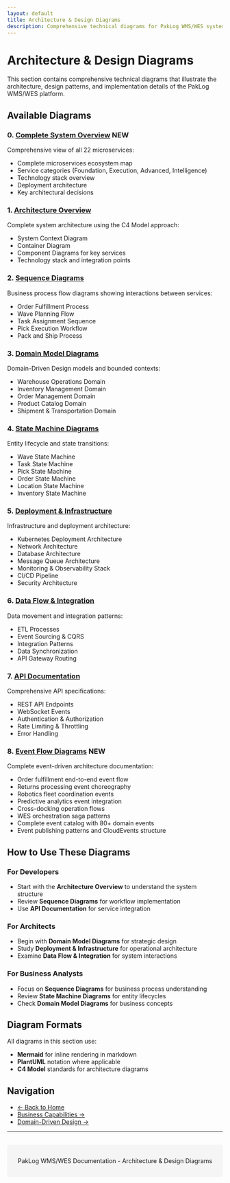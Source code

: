 ```yaml
---
layout: default
title: Architecture & Design Diagrams
description: Comprehensive technical diagrams for PakLog WMS/WES system
---
```


# Architecture & Design Diagrams

This section contains comprehensive technical diagrams that illustrate the architecture, design patterns, and implementation details of the PakLog WMS/WES platform.

## Available Diagrams

### 0. [Complete System Overview](00-SYSTEM-OVERVIEW) **NEW**
Comprehensive view of all 22 microservices:
- Complete microservices ecosystem map
- Service categories (Foundation, Execution, Advanced, Intelligence)
- Technology stack overview
- Deployment architecture
- Key architectural decisions

### 1. [Architecture Overview](01-ARCHITECTURE-OVERVIEW)
Complete system architecture using the C4 Model approach:
- System Context Diagram
- Container Diagram
- Component Diagrams for key services
- Technology stack and integration points

### 2. [Sequence Diagrams](02-SEQUENCE-DIAGRAMS)
Business process flow diagrams showing interactions between services:
- Order Fulfillment Process
- Wave Planning Flow
- Task Assignment Sequence
- Pick Execution Workflow
- Pack and Ship Process

### 3. [Domain Model Diagrams](03-DOMAIN-MODEL-DIAGRAMS)
Domain-Driven Design models and bounded contexts:
- Warehouse Operations Domain
- Inventory Management Domain
- Order Management Domain
- Product Catalog Domain
- Shipment & Transportation Domain

### 4. [State Machine Diagrams](04-STATE-MACHINE-DIAGRAMS)
Entity lifecycle and state transitions:
- Wave State Machine
- Task State Machine
- Pick State Machine
- Order State Machine
- Location State Machine
- Inventory State Machine

### 5. [Deployment & Infrastructure](05-DEPLOYMENT-INFRASTRUCTURE)
Infrastructure and deployment architecture:
- Kubernetes Deployment Architecture
- Network Architecture
- Database Architecture
- Message Queue Architecture
- Monitoring & Observability Stack
- CI/CD Pipeline
- Security Architecture

### 6. [Data Flow & Integration](06-DATA-FLOW-INTEGRATION)
Data movement and integration patterns:
- ETL Processes
- Event Sourcing & CQRS
- Integration Patterns
- Data Synchronization
- API Gateway Routing

### 7. [API Documentation](07-API-DOCUMENTATION)
Comprehensive API specifications:
- REST API Endpoints
- WebSocket Events
- Authentication & Authorization
- Rate Limiting & Throttling
- Error Handling

### 8. [Event Flow Diagrams](08-EVENT-FLOW-DIAGRAMS) **NEW**
Complete event-driven architecture documentation:
- Order fulfillment end-to-end event flow
- Returns processing event choreography
- Robotics fleet coordination events
- Predictive analytics event integration
- Cross-docking operation flows
- WES orchestration saga patterns
- Complete event catalog with 80+ domain events
- Event publishing patterns and CloudEvents structure

## How to Use These Diagrams

### For Developers
- Start with the **Architecture Overview** to understand the system structure
- Review **Sequence Diagrams** for workflow implementation
- Use **API Documentation** for service integration

### For Architects
- Begin with **Domain Model Diagrams** for strategic design
- Study **Deployment & Infrastructure** for operational architecture
- Examine **Data Flow & Integration** for system interactions

### For Business Analysts
- Focus on **Sequence Diagrams** for business process understanding
- Review **State Machine Diagrams** for entity lifecycles
- Check **Domain Model Diagrams** for business concepts

## Diagram Formats

All diagrams in this section use:
- **Mermaid** for inline rendering in markdown
- **PlantUML** notation where applicable
- **C4 Model** standards for architecture diagrams

## Navigation

- [← Back to Home](/)
- [Business Capabilities →](../business-capababilities/)
- [Domain-Driven Design →](../domain-driven-design/)

---

<div style="text-align: center; margin-top: 30px; padding: 15px; background-color: #f5f5f5; border-radius: 5px;">
<p>PakLog WMS/WES Documentation - Architecture & Design Diagrams</p>
</div>